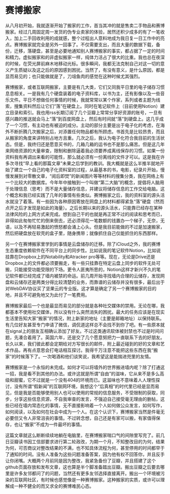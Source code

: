 # 赛博搬家

从八月初开始，我就逐渐开始了搬家的工作，首当其冲的就是售卖二手物品和赛博搬家。经过几周固定周一发货的伪专业卖家的体验，居然还积少成多的有了一笔收入，加上二手回收利用的成就感，整个过程出人意料地成为我日复一日工作中的亮点。赛博搬家就完全是另外一回事了。不仅需要支出，而且大量的数据下载，备份，迁移，落硬盘，甚至是必要地通知别人赛博搬家的事实，都占据了一定的时间和精力。虚拟搬家和的非虚拟搬家一样，纯体力活占了很大的比重。我也总在夜深的时候，在荧光屏前麻木地移动光标。很多瞬间，我都无法克制自己对这一切的意义产生质疑以及这之后的原因感到困扰。当然了，有没有意义，是什么原因，都是显而易见的；也只能做就是了，刀俎鱼肉的感觉在这种时候尤其强烈。

赛博搬家，或者互联网搬家，主要是有几大类，它们又同我平日里的电子储存习惯息息相关。一是我有几个硬盘装着的电子资料库，以书为主，还有影像以及一些音乐文件。平日不想做任何事情的时候，我就常常以某个作家，系列或者主题为线索，搜集资料然后让它们”落”在硬盘上。同时在笔记软件上（目前使用Notion）建立目录和索引。我也用rss长期订阅了几个豆瓣上常常分享好资源的账号，一旦有感兴趣的推送就会马上“落”到百度网盘上，然后有时间就“落”到硬盘上。这几乎成了一个习惯，有主动也有被迫的成分。主动的部分主要是出于电子化的考虑，在海外不断折腾几次搬家之后，对添置任何物品都有所顾虑。书首先是比较昂贵，而且从搬家的角度来讲特别占地方且重。几次之后，我认为电子化符合我目前的生活状态。但是，我终归还是愿意买书的，几箱几箱的运书也不是那么痛苦。但是这几年来网络资源的大量审查，限制和删除逼着我必须要养成离线保存的习惯。如果一份资料我有再调出来看的可能性，那么就必须有一份离线的文件才可以。这是我在许多次寻找“早上看的那篇文章”未果之后学到的教训。我大概就是这么半推半就地开始了建立一个自己的电子化资料室的过程，从最基本的书，电影，纪录片开始，慢慢发展到对零散文章，“阅后即焚”的新闻图片等等材料的搜集分类，我在网络上有一个比较大的数据库。今年年中接触到一个叫做“第二大脑”的概念，提倡将人脑用于处理信息（思考）而不是大量储存信息，并建议将储存信息的工作交给电脑。这个概念和我已经实践了几年的事情有些类似。赛博搬家之后，我的资料室的源头活水就没了着落。有一些因为各种原因寄放在网盘上的材料都得紧急“落”硬盘（然而点开之后才发现是如此的海量）。之后长期以来的源头活水，只能靠已经存在某种法律风险的上网方式来完成。想到自己干的也就是再正常不过的阅读和思考而已，非得如此匆匆忙忙的倒来倒去，还必须得花一笔数额的钱置办一个梯子，无奈，无语，以及不再轻易激起的愤怒都会涌上心头。但是我目前能做的不过是加速搬家，然后把硬盘放在软壳的盒子里，随身携带；就像抓住自己仅能抓住的东西那样。

另一个在赛博搬家里学到的事情是云盘储存的迁移。除了iCloud之外，我的赛博生态重度依赖软件在不同平台上的同步性。比如说我的笔记软件Notion，比如说挂靠在Dropbox上的Notability和Atracker pro等等。现在，无论是Drive还是Dropbox上的文件都必须要搬走，有一些只挂靠在特定云盘上同步的软件无处可搬，只能接受功能受限的下场。更令人匪夷所思的，Notion这样才新兴不久的笔记软件都已经完成了墙内被禁的命运。前几周开始寻找墙内合理的云储存，发现网盘和云储存还是两类分得比较清楚的业务，而靠谱的云储存并没有很多，最后出于对WebDAV协议买了坚果云的专业版。这才算是确定了另一个赛博搬家的目的地，并且不可避免地又为此付了一笔费用。

赛博搬家最后一个也是最显而易见的部分就是各种社交媒体的禁用。无论在哪，我都基本不使用社交媒体，所以没有什么突然消失的困扰。最大的任务应该是在现实生活里告知大家“搬家”的情况，附上新家的地址（主要是邮箱地址）以保持联系。有几位好友甚至专门申请了微信，调侃道这样总不会找不到你了吧。有一些原本就在signal上的朋友互相确认添加了好友。不过这类通讯软体被封禁也不过是时间问题，先凑合着用了。英国六年，还是交了几个愿意努把力一直联系下去的好朋友。长久以来，我们彼此都会定期给对方写很长的邮件，附上最近碰到的好的文章和艺术作品，再有点意思会打电话相互探讨。我得千万注意不能把这些东西在我“搬家”的时候落下了。一次喝酒和他们谈笑说，我希望这是能揣进兜里的友情。

赛博搬家是一个永恒的未完成。如何才可以将墙外的世界搬进墙内呢？除了打通这一招，我是看不到其他的办法。或许这就是所谓“自由”的滋味，它从来不是多么高级和甜蜜，它不过就是一个没有404的环境而已。这滋味也不意味着人人理性探讨，没有所谓“假新闻”的互联网环境，我想这个“后真相”的时代里已经是显而易见，但是我是否能够使用别人也可以使用的常规的信息服务，不受限制的获取，同步，分享这些信息资源，不自我审查的发言，不强迫自己接受毫无理由的删帖，这些已经在墙内常态化的事情，无不直接影响着一个人如何做公众发言，如何写作，如何阅读，以及如何在社会中成为一个人。在这个认识下，赛博搬家当然是件毫无必要但又令人非常沮丧的事情。不过转念想，自己还是有家可以搬，有家值得保存，也让“搬家”不成为一件最坏的事情。

这篇文章就这么断断续续地躺在电脑里，在赛博搬家喘口气的间隙里写完了。前几日豆瓣读书因工信部要求进行第二轮政改，为期一个月，不知整改目的为何，结果为何，可否商议对整改结果的不满，也不知具体流程为何，甚至停用的时间都早于了通知的时间。没有人准备为这些问题准备答案，因为他有权不回答你，并且反手让你闭嘴。大概两个月前同是因为整改，我紧急备份了豆瓣，并且搭建了这个github页面存放和发布文章，这也算是半个脚准备踏出豆瓣。搬出豆瓣之后要去哪里是许多友邻都问了的问题，当然还有更多友邻选择直接离开。搬出一个环境被污染的互联网社区，有时候也感觉像是一种赛博搬家。这种搬家的实质，或许可以理解成一种不健全的而又求全的赛博难民心态。